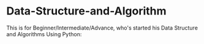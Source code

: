 # Data-Structure-and-Algorithm

This is for Beginner/Intermediate/Advance, who's started his Data Structure and Algorithms Using Python:
